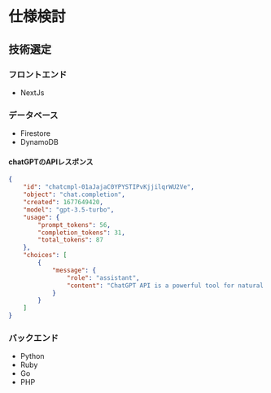 # 仕様検討

## 技術選定

### フロントエンド

- NextJs

### データベース

- Firestore
- DynamoDB

#### chatGPTのAPIレスポンス

```json
{
    "id": "chatcmpl-01aJajaC0YPYSTIPvKjjilqrWU2Ve",
    "object": "chat.completion",
    "created": 1677649420,
    "model": "gpt-3.5-turbo",
    "usage": {
        "prompt_tokens": 56,
        "completion_tokens": 31,
        "total_tokens": 87
    },
    "choices": [
        {
            "message": {
                "role": "assistant",
                "content": "ChatGPT API is a powerful tool for natural language understanding and generation."
            }
        }
    ]
}
```

### バックエンド

- Python
- Ruby
- Go
- PHP